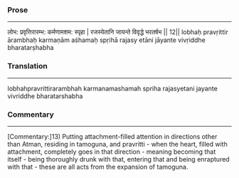 ### Prose 
 --- 
लोभ: प्रवृत्तिरारम्भ: कर्मणामशम: स्पृहा |
रजस्येतानि जायन्ते विवृद्धे भरतर्षभ || 12||
lobhaḥ pravṛittir ārambhaḥ karmaṇām aśhamaḥ spṛihā
rajasy etāni jāyante vivṛiddhe bharatarṣhabha

### Translation 
 --- 
lobhahpravrittirarambhah karmanamashamah spriha rajasyetani jayante vivriddhe bharatarshabha

### Commentary 
 --- 
[Commentary:]13) Putting attachment-filled attention in directions other than Atman, residing in tamoguna, and pravritti - when the heart, filled with attachment, completely goes in that direction - meaning becoming that itself - being thoroughly drunk with that, entering that and being enraptured with that - these are all acts from the expansion of tamoguna.